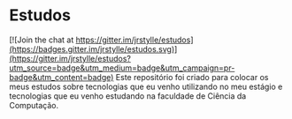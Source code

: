 # Estudos

[![Join the chat at https://gitter.im/jrstylle/estudos](https://badges.gitter.im/jrstylle/estudos.svg)](https://gitter.im/jrstylle/estudos?utm_source=badge&utm_medium=badge&utm_campaign=pr-badge&utm_content=badge)
Este repositório foi criado para colocar os meus estudos sobre tecnologias que eu venho utilizando no meu estágio e tecnologias que eu venho estudando na faculdade de Ciência da Computação.
